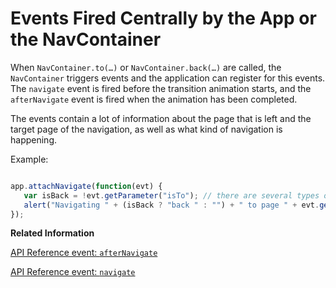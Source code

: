 <!-- loio6ec0a7e1d3c64412a673b7dabe28c02b -->

# Events Fired Centrally by the App or the NavContainer

When `NavContainer.to(…)` or `NavContainer.back(…)` are called, the `NavContainer` triggers events and the application can register for this events. The `navigate` event is fired before the transition animation starts, and the `afterNavigate` event is fired when the animation has been completed.

The events contain a lot of information about the page that is left and the target page of the navigation, as well as what kind of navigation is happening.

Example:

```js

app.attachNavigate(function(evt) {
   var isBack = !evt.getParameter("isTo"); // there are several types of back animation, but we want the general direction only
   alert("Navigating " + (isBack ? "back " : "") + " to page " + evt.getParameter("toId"));
});
```

**Related Information**  


[API Reference event: `afterNavigate`](https://ui5.sap.com/#/api/sap.m.NavContainer/events/afterNavigate)

[API Reference event: `navigate`](https://ui5.sap.com/#/api/sap.m.NavContainer/events/navigate)

